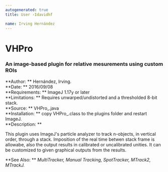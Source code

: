 ```yaml
---
autogenerated: true
title: User ›Idavidhf

name: Irving Hernández
---
```


# VHPro

### An image-based plugin for relative mesurements using custom ROIs

**Author: ** Hernández, Irving.  
**Date: ** 2016/09/08  
**Requirements: ** ImageJ 1.17y or later  
**Limitations: ** Requires unwarped/undistorted and a thresholded 8-bit stack.  
**Source: ** VHPro\_.java  
**Installation: ** copy VHPro\_.class to the plugins folder and restart ImageJ.  
**Description: **  

This plugin uses ImageJ's particle analyzer to track n-objects, in vertical order, through a stack. Imposition of the real time betwen stack frame is allowabe, also the output results in calibrated or uncalibrated unities. It can be customized to given graphical outputs from the results.

  
  
**See Also: ** *MultiTracker, Manual Tracking, SpotTracker, MTrack2, MTrackJ.*
